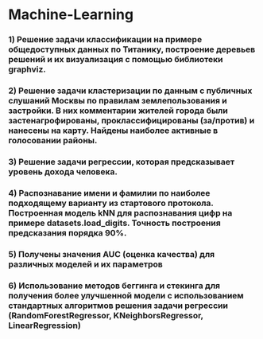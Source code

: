 # Machine-Learning
### 1)	Решение задачи классификации на примере общедоступных данных по Титанику, построение деревьев решений и их визуализация с помощью библиотеки graphviz.
### 2)	Решение задачи кластеризации по данным с публичных слушаний Москвы по правилам землепользования и застройки. В них комментарии жителей города были застенагрофированы, проклассифицированы (за/против) и нанесены на карту. Найдены наиболее активные в голосовании районы.
### 3)	Решение задачи регрессии, которая предсказывает уровень дохода человека.
### 4)	Распознавание имени и фамилии по наиболее подходящему варианту из стартового протокола. Построенная модель kNN для распознавания цифр на примере datasets.load_digits. Точность построения предсказания порядка 90%.
### 5)	Получены значения AUC (оценка качества) для различных моделей и их параметров 
### 6)	Использование методов беггинга и стекинга для получения более улучшенной модели с использованием стандартных алгоритмов решения задачи регрессии (RandomForestRegressor, KNeighborsRegressor, LinearRegression) 
